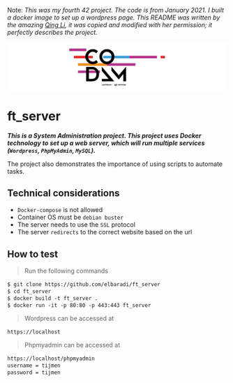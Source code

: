 Note: _This was my fourth 42 project. The code is from January 2021. I built a docker image to set up a wordpress page. This README was written by the amazing [Qing Li](https://github.com/qingqingqingli), it was copied and modified with her permission; it perfectly describes the project._

[![Logo](https://github.com/qingqingqingli/readme_images/blob/master/codam_logo_1.png)](https://github.com/elbaradi/ft_server)

# ft_server
***This is a System Administration project. This project uses Docker technology to set up a web server, which will run multiple services (```Wordpress```, ```PhpMyAdmin```, ```MySQL```).***

The project also demonstrates the importance of using scripts to automate tasks. 

## Technical considerations

- ```Docker-compose``` is not allowed
- Container OS must be ```debian buster```
- The server needs to use the ```SSL``` protocol
- The server ```redirects``` to the correct website based on the url

## How to test
> Run the following commands

```shell
$ git clone https://github.com/elbaradi/ft_server
$ cd ft_server
$ docker build -t ft_server .
$ docker run -it -p 80:80 -p 443:443 ft_server
```

> Wordpress can be accessed at

```shell
https://localhost
```

> Phpmyadmin can be accessed at

```shell
https://localhost/phpmyadmin
username = tijmen
password = tijmen
```
